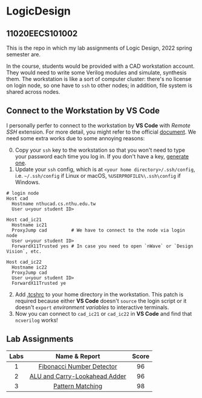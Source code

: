 # LogicDesign
## 11020EECS101002

This is the repo in which my lab assignments of Logic Design, 2022 spring semester are.

In the course, students would be provided with a CAD workstation account. They would need to write some Verilog modules and simulate, synthesis them. The workstation is like a sort of computer cluster: there's no license on login node, so one have to `ssh` to other nodes; in addition, file system is shared across nodes.

## Connect to the Workstation by VS Code

I personally perfer to connect to the workstation by **VS Code** with _Remote SSH_ extension. For more detail, you might refer to the official [document](https://code.visualstudio.com/docs/remote/ssh). We need some extra works due to some annoying reasons:

0. Copy your `ssh` key to the workstation so that you won't need to type your password each time you log in. If you don't have a key, [generate one](https://blog.gtwang.org/linux/linux-ssh-public-key-authentication/). 
1. Update your `ssh` config, which is at `<your home directory>/.ssh/config`, i.e. `~/.ssh/config` if Linux or macOS, `%USERPROFILE%\.ssh\config` if Windows.
  ```
  # login node
  Host cad
    Hostname nthucad.cs.nthu.edu.tw
    User u<your student ID>
  
  Host cad_ic21
    Hostname ic21
    ProxyJump cad         # We have to connect to the node via login node
    User u<your student ID>
    ForwardX11Trusted yes # In case you need to open `nWave` or `Design Vision`, etc.
  
  Host cad_ic22
    Hostname ic22
    ProxyJump cad
    User u<your student ID>
    ForwardX11Trusted ye
  ```
2. Add [.tcshrc](.tcshrc) to your home directory in the workstation. This patch is required because either **VS Code** doesn't `source` the login script or it doesn't `export` _environment variables_ to interactive terminals.
3. Now you can connect to `cad_ic21` or `cad_ic22` in **VS Code** and find that `ncverilog` works!

## Lab Assignments

| Labs | Name & Report | Score |
|:-:|:-:|:-:|
| 1 | [Fibonacci Number Detector](lab1/docs/report.pdf) | 96 |
| 2 | [ALU and Carry-Lookahead Adder](lab2/docs/report.pdf) | 96 |
| 3 | [Pattern Matching](lab3/docs/report.pdf) | 98 |
